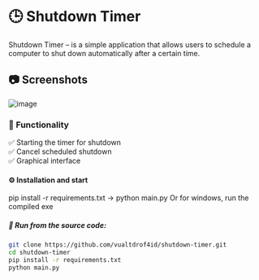 # 🕒 Shutdown Timer
Shutdown Timer – is a simple application that allows users to schedule a computer to shut down automatically after a certain time.

## 📷 Screenshots
![image](https://github.com/user-attachments/assets/fe4e044f-c315-4973-95ff-68b30ec0ae07)

### 🚀 Functionality
✅ Starting the timer for shutdown  
✅ Cancel scheduled shutdown  
✅ Graphical interface  

#### ⚙️ Installation and start
pip install -r requirements.txt -> python main.py
Or for windows, run the compiled exe

##### 🔹 Run from the source code:
```bash
git clone https://github.com/vualtdrof4id/shutdown-timer.git  
cd shutdown-timer  
pip install -r requirements.txt  
python main.py  
